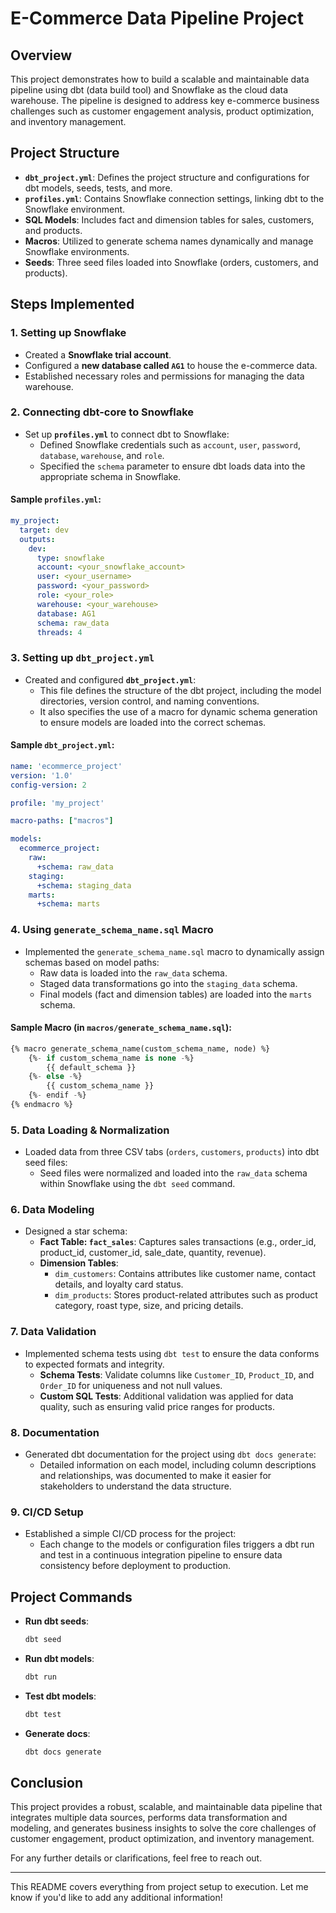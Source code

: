 # E-Commerce Data Pipeline Project

## Overview

This project demonstrates how to build a scalable and maintainable data pipeline using dbt (data build tool) and Snowflake as the cloud data warehouse. The pipeline is designed to address key e-commerce business challenges such as customer engagement analysis, product optimization, and inventory management.

## Project Structure

- **`dbt_project.yml`**: Defines the project structure and configurations for dbt models, seeds, tests, and more.
- **`profiles.yml`**: Contains Snowflake connection settings, linking dbt to the Snowflake environment.
- **SQL Models**: Includes fact and dimension tables for sales, customers, and products.
- **Macros**: Utilized to generate schema names dynamically and manage Snowflake environments.
- **Seeds**: Three seed files loaded into Snowflake (orders, customers, and products).

## Steps Implemented

### 1. Setting up Snowflake
- Created a **Snowflake trial account**.
- Configured a **new database called `AG1`** to house the e-commerce data.
- Established necessary roles and permissions for managing the data warehouse.

### 2. Connecting dbt-core to Snowflake
- Set up **`profiles.yml`** to connect dbt to Snowflake:
    - Defined Snowflake credentials such as `account`, `user`, `password`, `database`, `warehouse`, and `role`.
    - Specified the `schema` parameter to ensure dbt loads data into the appropriate schema in Snowflake.

#### Sample `profiles.yml`:
```yaml
my_project:
  target: dev
  outputs:
    dev:
      type: snowflake
      account: <your_snowflake_account>
      user: <your_username>
      password: <your_password>
      role: <your_role>
      warehouse: <your_warehouse>
      database: AG1
      schema: raw_data
      threads: 4
```

### 3. Setting up `dbt_project.yml`
- Created and configured **`dbt_project.yml`**:
    - This file defines the structure of the dbt project, including the model directories, version control, and naming conventions.
    - It also specifies the use of a macro for dynamic schema generation to ensure models are loaded into the correct schemas.

#### Sample `dbt_project.yml`:
```yaml
name: 'ecommerce_project'
version: '1.0'
config-version: 2

profile: 'my_project'

macro-paths: ["macros"]

models:
  ecommerce_project:
    raw:
      +schema: raw_data
    staging:
      +schema: staging_data
    marts:
      +schema: marts
```

### 4. Using `generate_schema_name.sql` Macro
- Implemented the `generate_schema_name.sql` macro to dynamically assign schemas based on model paths:
    - Raw data is loaded into the `raw_data` schema.
    - Staged data transformations go into the `staging_data` schema.
    - Final models (fact and dimension tables) are loaded into the `marts` schema.

#### Sample Macro (in `macros/generate_schema_name.sql`):
```sql
{% macro generate_schema_name(custom_schema_name, node) %}
    {%- if custom_schema_name is none -%}
        {{ default_schema }}
    {%- else -%}
        {{ custom_schema_name }}
    {%- endif -%}
{% endmacro %}
```

### 5. Data Loading & Normalization
- Loaded data from three CSV tabs (`orders`, `customers`, `products`) into dbt seed files:
    - Seed files were normalized and loaded into the `raw_data` schema within Snowflake using the `dbt seed` command.

### 6. Data Modeling
- Designed a star schema:
    - **Fact Table: `fact_sales`**: Captures sales transactions (e.g., order_id, product_id, customer_id, sale_date, quantity, revenue).
    - **Dimension Tables**:
        - `dim_customers`: Contains attributes like customer name, contact details, and loyalty card status.
        - `dim_products`: Stores product-related attributes such as product category, roast type, size, and pricing details.

### 7. Data Validation
- Implemented schema tests using `dbt test` to ensure the data conforms to expected formats and integrity.
    - **Schema Tests**: Validate columns like `Customer_ID`, `Product_ID`, and `Order_ID` for uniqueness and not null values.
    - **Custom SQL Tests**: Additional validation was applied for data quality, such as ensuring valid price ranges for products.

### 8. Documentation
- Generated dbt documentation for the project using `dbt docs generate`:
    - Detailed information on each model, including column descriptions and relationships, was documented to make it easier for stakeholders to understand the data structure.

### 9. CI/CD Setup
- Established a simple CI/CD process for the project:
    - Each change to the models or configuration files triggers a dbt run and test in a continuous integration pipeline to ensure data consistency before deployment to production.

## Project Commands

- **Run dbt seeds**:
  ```bash
  dbt seed
  ```

- **Run dbt models**:
  ```bash
  dbt run
  ```

- **Test dbt models**:
  ```bash
  dbt test
  ```

- **Generate docs**:
  ```bash
  dbt docs generate
  ```

## Conclusion

This project provides a robust, scalable, and maintainable data pipeline that integrates multiple data sources, performs data transformation and modeling, and generates business insights to solve the core challenges of customer engagement, product optimization, and inventory management.

For any further details or clarifications, feel free to reach out.

--- 

This README covers everything from project setup to execution. Let me know if you'd like to add any additional information!